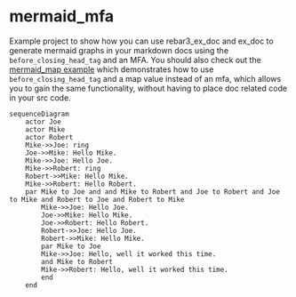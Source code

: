 mermaid_mfa
=====

Example project to show how you can use rebar3_ex_doc and ex_doc to generate mermaid graphs in your markdown docs using
the `before_closing_head_tag` and an MFA. You should also check out the [mermaid_map example](../mermaid_map/) which
demonstrates how to use `before_closing_head_tag` and a map value instead of an mfa, which allows you to gain the same
functionality, without having to place doc related code in your src code.

```mermaid
sequenceDiagram
    actor Joe
    actor Mike
    actor Robert
    Mike->>Joe: ring
    Joe->>Mike: Hello Mike.
    Mike->>Joe: Hello Joe.
    Mike->>Robert: ring
    Robert->>Mike: Hello Mike.
    Mike->>Robert: Hello Robert.
    par Mike to Joe and and Mike to Robert and Joe to Robert and Joe to Mike and Robert to Joe and Robert to Mike
        Mike->>Joe: Hello Joe.
        Joe->>Mike: Hello Mike.
        Joe->>Robert: Hello Robert.
        Robert->>Joe: Hello Joe.
        Robert->>Mike: Hello Mike.
        par Mike to Joe
        Mike->>Joe: Hello, well it worked this time.
        and Mike to Robert
        Mike->>Robert: Hello, well it worked this time.
        end
    end
```
